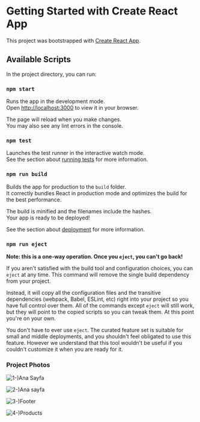 # Getting Started with Create React App

This project was bootstrapped with [Create React App](https://github.com/facebook/create-react-app).

## Available Scripts

In the project directory, you can run:

### `npm start`

Runs the app in the development mode.\
Open [http://localhost:3000](http://localhost:3000) to view it in your browser.

The page will reload when you make changes.\
You may also see any lint errors in the console.

### `npm test`

Launches the test runner in the interactive watch mode.\
See the section about [running tests](https://facebook.github.io/create-react-app/docs/running-tests) for more information.

### `npm run build`

Builds the app for production to the `build` folder.\
It correctly bundles React in production mode and optimizes the build for the best performance.

The build is minified and the filenames include the hashes.\
Your app is ready to be deployed!

See the section about [deployment](https://facebook.github.io/create-react-app/docs/deployment) for more information.

### `npm run eject`

**Note: this is a one-way operation. Once you `eject`, you can't go back!**

If you aren't satisfied with the build tool and configuration choices, you can `eject` at any time. This command will remove the single build dependency from your project.

Instead, it will copy all the configuration files and the transitive dependencies (webpack, Babel, ESLint, etc) right into your project so you have full control over them. All of the commands except `eject` will still work, but they will point to the copied scripts so you can tweak them. At this point you're on your own.

You don't have to ever use `eject`. The curated feature set is suitable for small and middle deployments, and you shouldn't feel obligated to use this feature. However we understand that this tool wouldn't be useful if you couldn't customize it when you are ready for it.

### Project Photos

![1-)Ana Sayfa](https://user-images.githubusercontent.com/45832074/197338772-1d22b052-cd5f-4d62-9205-d141b1827c42.jpg)

![2-)Ana sayfa](https://user-images.githubusercontent.com/45832074/197338775-721352c0-f8e2-4c21-9eda-c89193e44299.jpg)

![3-)Footer](https://user-images.githubusercontent.com/45832074/197338785-108e07a7-87fe-42a6-a1de-e4caf2ee0332.jpg)

![4-)Products](https://user-images.githubusercontent.com/45832074/197338790-71d90b22-f35b-494e-ae96-104f33b3e83e.jpg)



